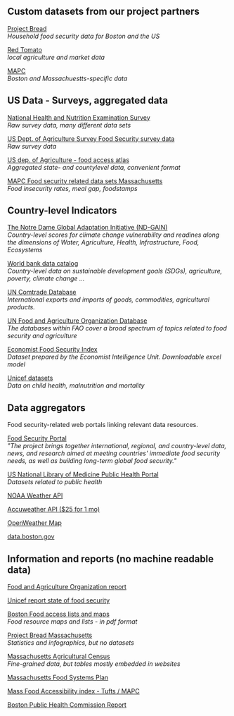 ## Custom datasets from our project partners
[Project Bread](https://github.com/briromer/sourcingboston/tree/master/data/projectbread)  
*Household food security data for Boston and the US*  

[Red Tomato](https://github.com/briromer/sourcingboston/tree/master/data/redtomato)  
*local agriculture and market data*  

[MAPC](https://github.com/briromer/sourcingboston/tree/master/data/mapc)  
*Boston and Massachuestts-specific data*

## US Data - Surveys, aggregated data
[National Health and Nutrition Examination Survey](https://www.cdc.gov/nchs/nhanes/index.htm)  
*Raw survey data, many different data sets*

[US Dept. of Agriculture Survey Food Security survey data](https://www.ers.usda.gov/data-products/food-security-in-the-united-states)  
*Raw survey data*

[US dep. of Agriculture - food access atlas](https://www.ers.usda.gov/data-products/food-access-research-atlas/download-the-data/)  
*Aggregated state- and countylevel data, convenient format*

[MAPC Food security related data sets Massachusetts](https://datacommon.mapc.org/browser/Public%20Health/Food%20Systems)  
*Food insecurity rates, meal gap, foodstamps*

## Country-level Indicators
[The Notre Dame Global Adaptation Initiative (ND-GAIN)
](https://gain.nd.edu/our-work/country-index/download-data/)  
*Country-level scores for climate change vulnerability and readines along the dimensions of Water, Agriculture, Health, Infrastructure, Food, Ecosystems*

[World bank data catalog](https://data.worldbank.org/)  
*Country-level data on sustainable development goals (SDGs), agriculture, poverty, climate change ...*

[UN Comtrade Database](https://comtrade.un.org/data/)  
*International exports and imports of goods, commodities, agricultural products.*

[UN Food and Agriculture Organization Database](http://www.fao.org/statistics/databases/en/)  
*The databases within FAO cover a broad spectrum of topics related to food security and agriculture*

[Economist Food Security Index](https://foodsecurityindex.eiu.com/Country)  
*Dataset prepared by the Economist Intelligence Unit. Downloadable excel model*

[Unicef datasets](https://data.unicef.org/resources/resource-type/datasets/)  
*Data on child health, malnutrition and mortality*

## Data aggregators
Food security-related web portals linking relevant data resources.

[Food Security Portal](http://www.foodsecurityportal.org/api/)  
*"The project brings together international, regional, and country-level data, news, and research aimed at meeting countries' immediate food security needs, as well as building long-term global food security."*

[US National Library of Medicine Public Health Portal](https://phpartners.org/health_stats.html)  
*Datasets related to public health*

[NOAA Weather API](https://www.weather.gov/documentation/services-web-api)

[Accuweather API ($25 for 1 mo)](https://developer.accuweather.com/packages)

[OpenWeather Map](https://openweathermap.org/history)

[data.boston.gov](https://data.boston.gov/)

## Information and reports (no machine readable data)
[Food and Agriculture Organization report](http://www.fao.org/state-of-food-security-nutrition/en/)  

[Unicef report state of food security](https://data.unicef.org/resources/state-food-security-nutrition-world/)

[Boston Food access lists and maps](https://www.boston.gov/departments/food-access)  
*Food resource maps and lists - in pdf format*

[Project Bread Massachusetts](http://www.projectbread.org/get-the-facts/)  
*Statistics and infographics, but no datasets*

[Massachusetts Agricultural Census](https://ag.umass.edu/resources/massachusetts-agricultural-data/about-agricultural-census)  
*Fine-grained data, but tables mostly embedded in websites*

[Massachusetts Food Systems Plan](https://www.mapc.org/our-work/expertise/public-health/healthy-food-access/)

[Mass Food Accessibility index - Tufts / MAPC](https://as.tufts.edu/uep/sites/all/themes/asbase/assets/documents/fieldProjectReports/2016/MAfoodAccessIndex.pdf)

[Boston Public Health Commission Report](http://www.bphc.org/healthdata/health-of-boston-report)


